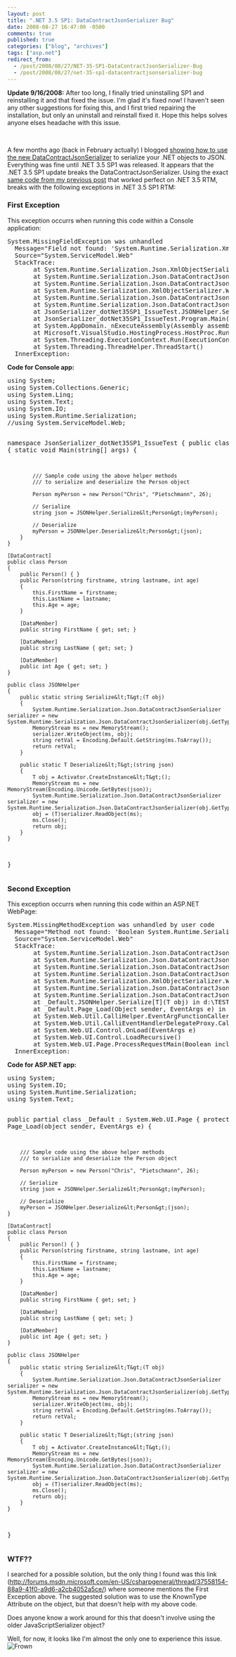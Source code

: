 ```yaml
---
layout: post
title: ".NET 3.5 SP1: DataContractJsonSerializer Bug"
date: 2008-08-27 16:47:00 -0500
comments: true
published: true
categories: ["blog", "archives"]
tags: ["asp.net"]
redirect_from: 
  - /post/2008/08/27/NET-35-SP1-DataContractJsonSerializer-Bug
  - /post/2008/08/27/net-35-sp1-datacontractjsonserializer-bug
---
```

<!-- more -->
<p><strong>Update 9/16/2008:</strong> After too long, I finally tried uninstalling SP1 and reinstalling it and that fixed the issue. I'm glad it's fixed now! I haven't seen any other suggestions for fixing this, and I first tried repairing the installation, but only an uninstall and reinstall fixed it. Hope this helps solves anyone elses headache with this issue.</p>
<p>&nbsp;</p>
<p>A few months ago (back in February actually) I blogged <a href="/post/2008/02/NET-35-JSON-Serialization-using-the-DataContractJsonSerializer.aspx">showing how to use the new DataContractJsonSerializer</a> to serialize your .NET objects to JSON. Everything was fine until .NET 3.5 SP1 was released. It appears that the .NET 3.5 SP1 update breaks the DataContractJsonSerializer. Using the exact <a href="/post/2008/02/NET-35-JSON-Serialization-using-the-DataContractJsonSerializer.aspx">same code from my previous post</a> that worked perfect on .NET 3.5 RTM, breaks with the following exceptions in .NET 3.5 SP1 RTM:</p>
<h3>First Exception</h3>
<p>This exception occurrs when running this code within a Console application:</p>
<pre class="brush: plain; first-line: 1; tab-size: 4; toolbar: false; ">System.MissingFieldException was unhandled
  Message="Field not found: 'System.Runtime.Serialization.XmlObjectSerializerContext.serializerKnownDataContracts'."
  Source="System.ServiceModel.Web"
  StackTrace:
       at System.Runtime.Serialization.Json.XmlObjectSerializerWriteContextComplexJson..ctor(DataContractJsonSerializer serializer, DataContract rootTypeDataContract)
       at System.Runtime.Serialization.Json.DataContractJsonSerializer.InternalWriteObjectContent(XmlWriterDelegator writer, Object graph)
       at System.Runtime.Serialization.Json.DataContractJsonSerializer.InternalWriteObject(XmlWriterDelegator writer, Object graph)
       at System.Runtime.Serialization.XmlObjectSerializer.WriteObjectHandleExceptions(XmlWriterDelegator writer, Object graph)
       at System.Runtime.Serialization.Json.DataContractJsonSerializer.WriteObject(XmlDictionaryWriter writer, Object graph)
       at System.Runtime.Serialization.Json.DataContractJsonSerializer.WriteObject(Stream stream, Object graph)
       at JsonSerializer_dotNet35SP1_IssueTest.JSONHelper.Serialize[T](T obj) in D:\TEST\JsonSerializer_dotNet35SP1_IssueTest\JsonSerializer_dotNet35SP1_IssueTest\Program.cs:line 56
       at JsonSerializer_dotNet35SP1_IssueTest.Program.Main(String[] args) in D:\TEST\JsonSerializer_dotNet35SP1_IssueTest\JsonSerializer_dotNet35SP1_IssueTest\Program.cs:line 22
       at System.AppDomain._nExecuteAssembly(Assembly assembly, String[] args)
       at Microsoft.VisualStudio.HostingProcess.HostProc.RunUsersAssembly()
       at System.Threading.ExecutionContext.Run(ExecutionContext executionContext, ContextCallback callback, Object state)
       at System.Threading.ThreadHelper.ThreadStart()
  InnerException:</pre>
<p><strong>Code for Console app: </strong></p>
<pre class="brush: c-sharp; first-line: 1; tab-size: 4; toolbar: false; ">using System;
using System.Collections.Generic;
using System.Linq;
using System.Text;
using System.IO;
using System.Runtime.Serialization;
//using System.ServiceModel.Web;

namespace JsonSerializer_dotNet35SP1_IssueTest
{
    public class Program
    {
        static void Main(string[] args)
        {

            /// Sample code using the above helper methods
            /// to serialize and deserialize the Person object

            Person myPerson = new Person("Chris", "Pietschmann", 26);

            // Serialize
            string json = JSONHelper.Serialize&lt;Person&gt;(myPerson);

            // Deserialize
            myPerson = JSONHelper.Deserialize&lt;Person&gt;(json);
        }
    }

    [DataContract]
    public class Person
    {
        public Person() { }
        public Person(string firstname, string lastname, int age)
        {
            this.FirstName = firstname;
            this.LastName = lastname;
            this.Age = age;
        }

        [DataMember]
        public string FirstName { get; set; }

        [DataMember]
        public string LastName { get; set; }

        [DataMember]
        public int Age { get; set; }
    }

    public class JSONHelper
    {
        public static string Serialize&lt;T&gt;(T obj)
        {
            System.Runtime.Serialization.Json.DataContractJsonSerializer serializer = new System.Runtime.Serialization.Json.DataContractJsonSerializer(obj.GetType());
            MemoryStream ms = new MemoryStream();
            serializer.WriteObject(ms, obj);
            string retVal = Encoding.Default.GetString(ms.ToArray());
            return retVal;
        }

        public static T Deserialize&lt;T&gt;(string json)
        {
            T obj = Activator.CreateInstance&lt;T&gt;();
            MemoryStream ms = new MemoryStream(Encoding.Unicode.GetBytes(json));
            System.Runtime.Serialization.Json.DataContractJsonSerializer serializer = new System.Runtime.Serialization.Json.DataContractJsonSerializer(obj.GetType());
            obj = (T)serializer.ReadObject(ms);
            ms.Close();
            return obj;
        }
    }
} </pre>
<h3>Second Exception</h3>
<p>This exception occurrs when running this code within an ASP.NET WebPage:</p>
<pre class="brush: plain; first-line: 1; tab-size: 4; toolbar: false; ">System.MissingMethodException was unhandled by user code
  Message="Method not found: 'Boolean System.Runtime.Serialization.DataContract.get_IsReference()'."
  Source="System.ServiceModel.Web"
  StackTrace:
       at System.Runtime.Serialization.Json.DataContractJsonSerializer.CheckIfTypeIsReference(DataContract dataContract)
       at System.Runtime.Serialization.Json.DataContractJsonSerializer.get_RootContract()
       at System.Runtime.Serialization.Json.DataContractJsonSerializer.InternalWriteObjectContent(XmlWriterDelegator writer, Object graph)
       at System.Runtime.Serialization.Json.DataContractJsonSerializer.InternalWriteObject(XmlWriterDelegator writer, Object graph)
       at System.Runtime.Serialization.XmlObjectSerializer.WriteObjectHandleExceptions(XmlWriterDelegator writer, Object graph)
       at System.Runtime.Serialization.Json.DataContractJsonSerializer.WriteObject(XmlDictionaryWriter writer, Object graph)
       at System.Runtime.Serialization.Json.DataContractJsonSerializer.WriteObject(Stream stream, Object graph)
       at _Default.JSONHelper.Serialize[T](T obj) in d:\TEST\JsonSerializer_dotNet35SP1_IssueTest_ASPNET\Default.aspx.cs:line 55
       at _Default.Page_Load(Object sender, EventArgs e) in d:\TEST\JsonSerializer_dotNet35SP1_IssueTest_ASPNET\Default.aspx.cs:line 22
       at System.Web.Util.CalliHelper.EventArgFunctionCaller(IntPtr fp, Object o, Object t, EventArgs e)
       at System.Web.Util.CalliEventHandlerDelegateProxy.Callback(Object sender, EventArgs e)
       at System.Web.UI.Control.OnLoad(EventArgs e)
       at System.Web.UI.Control.LoadRecursive()
       at System.Web.UI.Page.ProcessRequestMain(Boolean includeStagesBeforeAsyncPoint, Boolean includeStagesAfterAsyncPoint)
  InnerException:</pre>
<p><strong>Code for ASP.NET app:</strong></p>
<pre class="brush: c-sharp; first-line: 1; tab-size: 4; toolbar: false; ">using System;
using System.IO;
using System.Runtime.Serialization;
using System.Text;

public partial class _Default : System.Web.UI.Page
{
    protected void Page_Load(object sender, EventArgs e)
    {

        /// Sample code using the above helper methods
        /// to serialize and deserialize the Person object

        Person myPerson = new Person("Chris", "Pietschmann", 26);

        // Serialize
        string json = JSONHelper.Serialize&lt;Person&gt;(myPerson);

        // Deserialize
        myPerson = JSONHelper.Deserialize&lt;Person&gt;(json);
    }

    [DataContract]
    public class Person
    {
        public Person() { }
        public Person(string firstname, string lastname, int age)
        {
            this.FirstName = firstname;
            this.LastName = lastname;
            this.Age = age;
        }

        [DataMember]
        public string FirstName { get; set; }

        [DataMember]
        public string LastName { get; set; }

        [DataMember]
        public int Age { get; set; }
    }

    public class JSONHelper
    {
        public static string Serialize&lt;T&gt;(T obj)
        {
            System.Runtime.Serialization.Json.DataContractJsonSerializer serializer = new System.Runtime.Serialization.Json.DataContractJsonSerializer(obj.GetType());
            MemoryStream ms = new MemoryStream();
            serializer.WriteObject(ms, obj);
            string retVal = Encoding.Default.GetString(ms.ToArray());
            return retVal;
        }

        public static T Deserialize&lt;T&gt;(string json)
        {
            T obj = Activator.CreateInstance&lt;T&gt;();
            MemoryStream ms = new MemoryStream(Encoding.Unicode.GetBytes(json));
            System.Runtime.Serialization.Json.DataContractJsonSerializer serializer = new System.Runtime.Serialization.Json.DataContractJsonSerializer(obj.GetType());
            obj = (T)serializer.ReadObject(ms);
            ms.Close();
            return obj;
        }
    }
}</pre>
<h3>WTF??</h3>
<p>I searched for a possible solution, but the only thing I found was this link (<a href="http://forums.msdn.microsoft.com/en-US/csharpgeneral/thread/37558154-88a9-41f0-a9d6-a2cb4052a5ce/">http://forums.msdn.microsoft.com/en-US/csharpgeneral/thread/37558154-88a9-41f0-a9d6-a2cb4052a5ce/</a>) where someone mentions the First Exception above. The suggested solution was to use the KnownType Attribute on the object, but that doesn't help with my above code.</p>
<p>Does anyone know a work around for this that doesn't involve using the older JavaScriptSerializer object?</p>
<p>Well, for now, it looks like I'm almost the only one to experience this issue. <img title="Frown" src="/admin/tiny_mce/plugins/emotions/images/smiley-frown.gif" alt="Frown" border="0" /></p>

